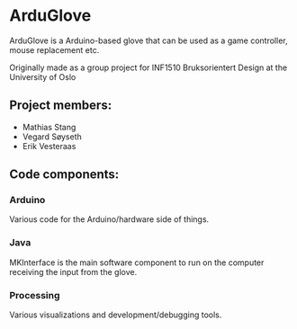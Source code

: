 # ArduGlove

ArduGlove is a Arduino-based glove that can be used as a game controller, mouse replacement etc.

Originally made as a group project for INF1510 Bruksorientert Design at the University of Oslo

## Project members:

- Mathias Stang
- Vegard Søyseth
- Erik Vesteraas

## Code components:

### Arduino

Various code for the Arduino/hardware side of things.

### Java

MKInterface is the main software component to run on the computer receiving the input from the glove.

### Processing

Various visualizations and development/debugging tools.